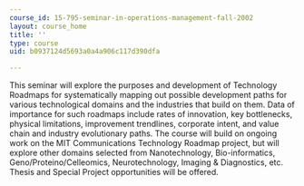 ```yaml
---
course_id: 15-795-seminar-in-operations-management-fall-2002
layout: course_home
title: ''
type: course
uid: b0937124d5693a0a4a906c117d390dfa

---
```

This seminar will explore the purposes and development of Technology Roadmaps for systematically mapping out possible development paths for various technological domains and the industries that build on them. Data of importance for such roadmaps include rates of innovation, key bottlenecks, physical limitations, improvement trendlines, corporate intent, and value chain and industry evolutionary paths. The course will build on ongoing work on the MIT Communications Technology Roadmap project, but will explore other domains selected from Nanotechnology, Bio-informatics, Geno/Proteino/Celleomics, Neurotechnology, Imaging & Diagnostics, etc. Thesis and Special Project opportunities will be offered.

